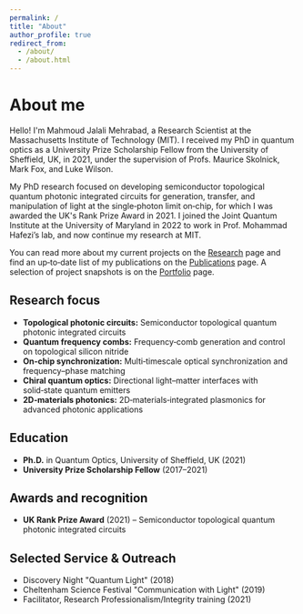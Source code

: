 ```yaml
---
permalink: /
title: "About"
author_profile: true
redirect_from: 
  - /about/
  - /about.html
---
```


# About me

Hello! I'm Mahmoud Jalali Mehrabad, a Research Scientist at the Massachusetts Institute of Technology (MIT). I received my PhD in quantum optics as a University Prize Scholarship Fellow from the University of Sheffield, UK, in 2021, under the supervision of Profs. Maurice Skolnick, Mark Fox, and Luke Wilson.

My PhD research focused on developing semiconductor topological quantum photonic integrated circuits for generation, transfer, and manipulation of light at the single‑photon limit on‑chip, for which I was awarded the UK's Rank Prize Award in 2021. I joined the Joint Quantum Institute at the University of Maryland in 2022 to work in Prof. Mohammad Hafezi’s lab, and now continue my research at MIT.

You can read more about my current projects on the [Research](/research/) page and find an up‑to‑date list of my publications on the [Publications](/publications/) page. A selection of project snapshots is on the [Portfolio](/portfolio/) page.

## Research focus

- **Topological photonic circuits:** Semiconductor topological quantum photonic integrated circuits
- **Quantum frequency combs:** Frequency‑comb generation and control on topological silicon nitride
- **On‑chip synchronization:** Multi‑timescale optical synchronization and frequency–phase matching
- **Chiral quantum optics:** Directional light–matter interfaces with solid‑state quantum emitters
- **2D‑materials photonics:** 2D‑materials‑integrated plasmonics for advanced photonic applications

## Education

- **Ph.D.** in Quantum Optics, University of Sheffield, UK (2021)
- **University Prize Scholarship Fellow** (2017–2021)

## Awards and recognition

- **UK Rank Prize Award** (2021) – Semiconductor topological quantum photonic integrated circuits

## Selected Service & Outreach

*   Discovery Night "Quantum Light" (2018)
*   Cheltenham Science Festival "Communication with Light" (2019)
*   Facilitator, Research Professionalism/Integrity training (2021)